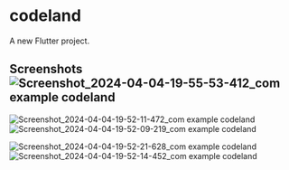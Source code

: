 # codeland

A new Flutter project.

## Screenshots![Screenshot_2024-04-04-19-55-53-412_com example codeland](https://github.com/Ankit180898/codeland/assets/48925155/18ce5f06-31e0-462c-bc05-d457d55ee86c)
![Screenshot_2024-04-04-19-52-11-472_com example codeland](https://github.com/Ankit180898/codeland/assets/48925155/39bfc902-a4ca-4635-9995-5d378b3d5de5)  ![Screenshot_2024-04-04-19-52-09-219_com example codeland](https://github.com/Ankit180898/codeland/assets/48925155/d75a517e-addb-460f-ac29-b7c62531e73b)

![Screenshot_2024-04-04-19-52-21-628_com example codeland](https://github.com/Ankit180898/codeland/assets/48925155/b6736b97-6768-4eba-b357-4b4ca7c4e6c5)  ![Screenshot_2024-04-04-19-52-14-452_com example codeland](https://github.com/Ankit180898/codeland/assets/48925155/4a58c3fe-d35a-4c05-9df4-7ea7718f8f76)
